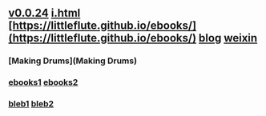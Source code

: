 ## [v0.0.24](https://github.com/littleflute/ebooks/edit/master/README.md) [i.html](i.html) [https://littleflute.github.io/ebooks/](https://littleflute.github.io/ebooks/) [blog](https://github.com/littleflute/blog) [weixin](https://github.com/littleflute/weixin) 
### [Making Drums](Making Drums)
### [ebooks1](https://github.com/littleflute/ebooks1) [ebooks2](https://github.com/littleflute/ebooks2)
### [bleb1](https://github.com/littleflute/bleb1)  [bleb2](https://github.com/littleflute/bleb2) 
